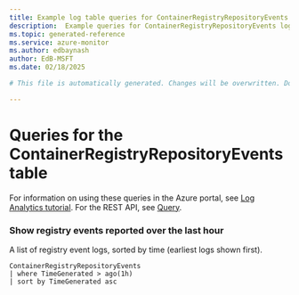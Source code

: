 ```yaml
---
title: Example log table queries for ContainerRegistryRepositoryEvents
description:  Example queries for ContainerRegistryRepositoryEvents log table
ms.topic: generated-reference
ms.service: azure-monitor
ms.author: edbaynash
author: EdB-MSFT
ms.date: 02/18/2025

# This file is automatically generated. Changes will be overwritten. Do not change this file directly. 

---
```


# Queries for the ContainerRegistryRepositoryEvents table

For information on using these queries in the Azure portal, see [Log Analytics tutorial](/azure/azure-monitor/logs/log-analytics-tutorial). For the REST API, see [Query](/rest/api/loganalytics/query).


### Show registry events reported over the last hour  


A list of registry event logs, sorted by time (earliest logs shown first).  

```query
ContainerRegistryRepositoryEvents
| where TimeGenerated > ago(1h)
| sort by TimeGenerated asc
```

